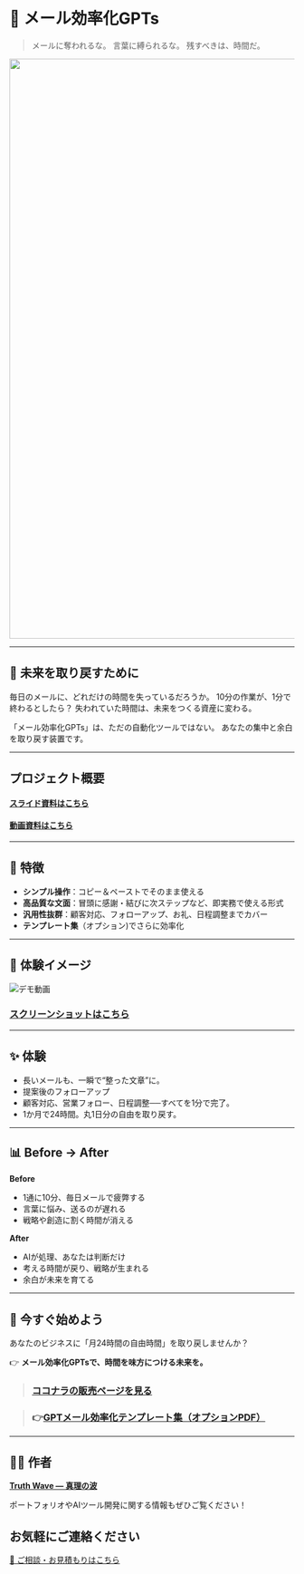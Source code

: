 # 📌 メール効率化GPTs

> メールに奪われるな。
> 言葉に縛られるな。
> 残すべきは、時間だ。

<p align="center">

<img width="1536" height="1024" alt="偉人の知恵で、アイデアを磨き上げる" src="https://github.com/user-attachments/assets/cb45d091-1188-474e-98d8-513f0ee47857" />

</p>

---

## 🧠 未来を取り戻すために
毎日のメールに、どれだけの時間を失っているだろうか。
10分の作業が、1分で終わるとしたら？
失われていた時間は、未来をつくる資産に変わる。

「メール効率化GPTs」は、ただの自動化ツールではない。
あなたの集中と余白を取り戻す装置です。

---

## プロジェクト概要
#### [スライド資料はこちら](https://github.com/truthwave/mail-efficiency-gpts/tree/main/%E8%B3%87%E6%96%99/%E3%83%A1%E3%83%BC%E3%83%AB%E5%8A%B9%E7%8E%87%E5%8C%96GPTs)

#### [動画資料はこちら](https://youtu.be/MfXPDFgx4UI)

---

## 🎯 特徴
- **シンプル操作**：コピー＆ペーストでそのまま使える  
- **高品質な文面**：冒頭に感謝・結びに次ステップなど、即実務で使える形式  
- **汎用性抜群**：顧客対応、フォローアップ、お礼、日程調整までカバー  
- **テンプレート集**（オプション)でさらに効率化  

---

## 📸 **体験イメージ**
![デモ動画](https://github.com/TomoAIDayori/mail-efficiency-gpts/blob/main/%E8%B3%87%E6%96%99/%E3%83%87%E3%83%A2%E5%8B%95%E7%94%BB.gif)

### [スクリーンショットはこちら](https://github.com/truthwave/mail-efficiency-gpts/tree/main/%E8%B3%87%E6%96%99/%E3%82%B9%E3%82%AF%E3%83%AA%E3%83%BC%E3%83%B3%E3%82%B7%E3%83%A7%E3%83%83%E3%83%88)


---

## ✨ 体験
- 長いメールも、一瞬で“整った文章”に。
- 提案後のフォローアップ  
- 顧客対応、営業フォロー、日程調整──すべてを1分で完了。  
- 1か月で24時間。丸1日分の自由を取り戻す。 

---

## 📊 Before → After
**Before**
- 1通に10分、毎日メールで疲弊する
- 言葉に悩み、送るのが遅れる
- 戦略や創造に割く時間が消える

**After**
- AIが処理、あなたは判断だけ
- 考える時間が戻り、戦略が生まれる
- 余白が未来を育てる

---

## 🧭 今すぐ始めよう
あなたのビジネスに「月24時間の自由時間」を取り戻しませんか？ 

👉 **メール効率化GPTsで、時間を味方につける未来を。** 
>  ### [ココナラの販売ページを見る](https://coconala.com/contents_market/pictures/cmf3ndqpl00xr6s0houn6itv9)

> ### 👉[GPTメール効率化テンプレート集（オプションPDF）](https://coconala.com/services/3850924)

---

## 🧑‍💻 作者

**[Truth Wave ― 真理の波](https://github.com/truthwave)**  

ポートフォリオやAIツール開発に関する情報もぜひご覧ください！


## お気軽にご連絡ください
[📩 ご相談・お見積もりはこちら](mailto:realmadrid71214591@gmail.com)
